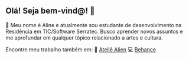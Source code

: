 ## Olá! Seja bem-vind@! 👋
🦒 Meu nome é Aline e atualmente sou estudante de desenvolvimento na Residência em TIC/Software Serratec.
Busco aprender novos assuntos e me aprofundar em qualquer tópico relacionado a artes e cultura.

Encontre meu trabalho também em:
🎨 <a href="www.instagram.com/ateliealien">Ateliê Alien</a>
💻 <a href="https://www.behance.net/alinemielli">Behance</a>



<!--
**miellina/miellina** is a ✨ _special_ ✨ repository because its `README.md` (this file) appears on your GitHub profile.

Here are some ideas to get you started:

- 🔭 I’m currently working on ...
- 🌱 I’m currently learning ...
- 👯 I’m looking to collaborate on ...
- 🤔 I’m looking for help with ...
- 💬 Ask me about ...
- 📫 How to reach me: ...
- 😄 Pronouns: ...
- ⚡ Fun fact: ...
-->

